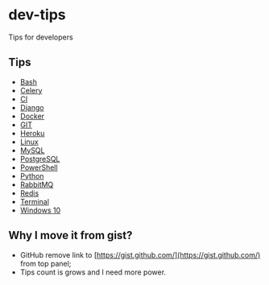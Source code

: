 # dev-tips
Tips for developers


## Tips
* [Bash](tips/bash.md)
* [Celery](tips/celery.md)
* [CI](tips/ci.md)
* [Django](tips/django.md)
* [Docker](tips/docker.md)
* [GIT](tips/git.md)
* [Heroku](tips/heroku.md)
* [Linux](tips/linux.md)
* [MySQL](tips/mysql.md)
* [PostgreSQL](tips/postgresql.md)
* [PowerShell](tips/power-shell.md)
* [Python](tips/python.md)
* [RabbitMQ](tips/rabbitmq.md)
* [Redis](tips/redis.md)
* [Terminal](tips/terminal.md)
* [Windows 10](tips/windows10.md)


## Why I move it from gist?
* GitHub remove link to [https://gist.github.com/](https://gist.github.com/) from top panel;
* Tips count is grows and I need more power.
